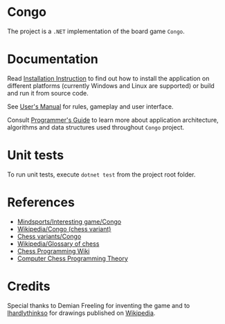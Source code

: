 # Congo

The project is a `.NET` implementation of the board game `Congo`.

# Documentation

Read [Installation Instruction](Congo.Assets/Resources/ig.md) to find out
how to install the application on different platforms (currently Windows and
Linux are supported) or build and run it from source code.

See [User's Manual](Congo.Assets/Resources/ug.md) for rules, gameplay and
user interface.

Consult [Programmer's Guide](Congo.Assets/Resources/pg.md) to learn more about
application architecture, algorithms and data structures used throughout `Congo`
project.

# Unit tests

To run unit tests, execute `dotnet test` from the project root folder.

# References

- [Mindsports/Interesting game/Congo](https://www.mindsports.nl/index.php/side-dishes/interesting-games?start=2)
- [Wikipedia/Congo (chess variant)](https://en.wikipedia.org/wiki/Congo_(chess_variant))
- [Chess variants/Congo](https://www.chessvariants.com/ms.dir/congo.html)
- [Wikipedia/Glossary of chess](https://en.wikipedia.org/wiki/Glossary_of_chess)
- [Chess Programming Wiki](https://www.chessprogramming.org/)
- [Computer Chess Programming Theory](http://www.frayn.net/beowulf/theory.html)

# Credits

Special thanks to Demian Freeling for inventing the game and to
[Ihardlythinkso](https://commons.wikimedia.org/wiki/User:Ihardlythinkso)
for drawings published on [Wikipedia](https://en.wikipedia.org/wiki/Congo_(chess_variant)).
